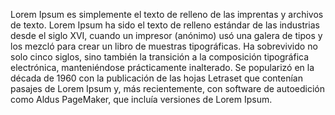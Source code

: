 Lorem Ipsum es simplemente el texto de relleno de las 
imprentas y archivos de texto. Lorem Ipsum ha sido el
 texto de relleno estándar de las industrias desde el
  siglo XVI, cuando un impresor (anónimo) usó una galera 
  de tipos y los mezcló para crear un libro de muestras 
  tipográficas. Ha sobrevivido no solo cinco siglos, sino
   también la transición a la composición tipográfica 
   electrónica, manteniéndose prácticamente inalterado. Se 
   popularizó en la década de 1960 con la publicación de 
   las hojas Letraset que contenían pasajes de Lorem Ipsum 
   y, más recientemente, con software de autoedición como 
   Aldus PageMaker, que incluía versiones de Lorem Ipsum.
                 
